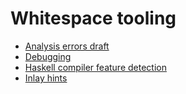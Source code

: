 # Whitespace tooling

- [Analysis errors draft](errors_draft.md)
- [Debugging](debugging.md)
- [Haskell compiler feature detection](feature_detect.md)
- [Inlay hints](inlay_hints/inlay_hints.md)
